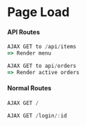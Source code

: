 # Page Load

#### API Routes
```js
AJAX GET to /api/items
=> Render menu

AJAX GET to api/orders
=> Render active orders
```

#### Normal Routes

```js
AJAX GET /

AJAX GET /login/:id
```
